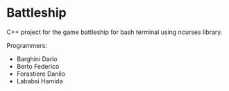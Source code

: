 # Battleship

C++ project for the game battleship for bash terminal using ncurses library.

Programmers:
* Barghini Dario
* Berto Federico
* Forastiere Danilo
* Lababsi Hamida